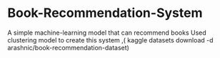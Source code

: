 # Book-Recommendation-System
A simple machine-learning model that can recommend books
Used clustering model to create this system
,( kaggle datasets download -d arashnic/book-recommendation-dataset)
